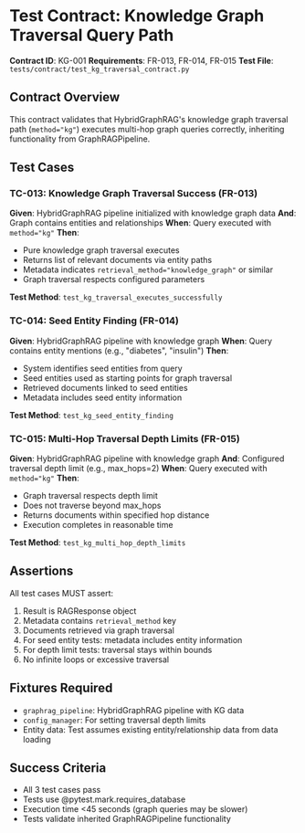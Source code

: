 # Test Contract: Knowledge Graph Traversal Query Path

**Contract ID**: KG-001
**Requirements**: FR-013, FR-014, FR-015
**Test File**: `tests/contract/test_kg_traversal_contract.py`

## Contract Overview

This contract validates that HybridGraphRAG's knowledge graph traversal path (`method="kg"`) executes multi-hop graph queries correctly, inheriting functionality from GraphRAGPipeline.

## Test Cases

### TC-013: Knowledge Graph Traversal Success (FR-013)
**Given**: HybridGraphRAG pipeline initialized with knowledge graph data
**And**: Graph contains entities and relationships
**When**: Query executed with `method="kg"`
**Then**:
- Pure knowledge graph traversal executes
- Returns list of relevant documents via entity paths
- Metadata indicates `retrieval_method="knowledge_graph"` or similar
- Graph traversal respects configured parameters

**Test Method**: `test_kg_traversal_executes_successfully`

### TC-014: Seed Entity Finding (FR-014)
**Given**: HybridGraphRAG pipeline with knowledge graph
**When**: Query contains entity mentions (e.g., "diabetes", "insulin")
**Then**:
- System identifies seed entities from query
- Seed entities used as starting points for graph traversal
- Retrieved documents linked to seed entities
- Metadata includes seed entity information

**Test Method**: `test_kg_seed_entity_finding`

### TC-015: Multi-Hop Traversal Depth Limits (FR-015)
**Given**: HybridGraphRAG pipeline with knowledge graph
**And**: Configured traversal depth limit (e.g., max_hops=2)
**When**: Query executed with `method="kg"`
**Then**:
- Graph traversal respects depth limit
- Does not traverse beyond max_hops
- Returns documents within specified hop distance
- Execution completes in reasonable time

**Test Method**: `test_kg_multi_hop_depth_limits`

## Assertions

All test cases MUST assert:
1. Result is RAGResponse object
2. Metadata contains `retrieval_method` key
3. Documents retrieved via graph traversal
4. For seed entity tests: metadata includes entity information
5. For depth limit tests: traversal stays within bounds
6. No infinite loops or excessive traversal

## Fixtures Required

- `graphrag_pipeline`: HybridGraphRAG pipeline with KG data
- `config_manager`: For setting traversal depth limits
- Entity data: Test assumes existing entity/relationship data from data loading

## Success Criteria

- All 3 test cases pass
- Tests use @pytest.mark.requires_database
- Execution time <45 seconds (graph queries may be slower)
- Tests validate inherited GraphRAGPipeline functionality
